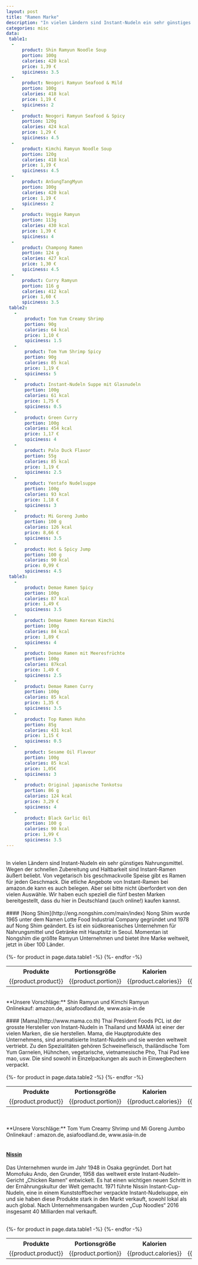 ```yaml
---
layout: post
title: "Ramen Marke"
description: "In vielen Ländern sind Instant-Nudeln ein sehr günstiges Nahrungsmittel. Wegen der schnellen Zubereitung und Haltbarkeit sind Instant-Ramen äußert beliebt. Von vegetarisch bis geschmackvolle Speise gibt es Ramen für jeden Geschmack."
categories: misc
data:
 table1:
  -
      product: Shin Ramyun Noodle Soup
      portion: 100g
      calories: 420 kcal
      price: 1,39 €
      spiciness: 3.5
  -
      product: Neogori Ramyun Seafood & Mild
      portion: 100g
      calories: 418 kcal
      price: 1,19 €
      spiciness: 2
  -
      product: Neogori Ramyun Seafood & Spicy
      portion: 120g
      calories: 424 kcal
      price: 1,29 €
      spiciness: 4.5
  -
      product: Kimchi Ramyun Noodle Soup
      portion: 120g
      calories: 418 kcal
      price: 1,19 €
      spiciness: 4.5
  -
      product: AnSungTangMyun
      portion: 100g
      calories: 420 kcal
      price: 1,19 €
      spiciness: 2
  -
      product: Veggie Ramyun
      portion: 113g
      calories: 430 kcal
      price: 1,39 €
      spiciness: 4
  -
      product: Champong Ramen
      portion: 124 g
      calories: 427 kcal
      price: 1,30 €
      spiciness: 4.5
  -
      product: Curry Ramyun
      portion: 116 g
      calories: 412 kcal
      price: 1,60 €
      spiciness: 3.5
 table2:
   -
       product: Tom Yum Creamy Shrimp
       portion: 90g
       calories: 64 kcal
       price: 1,10 €
       spiciness: 1.5
   -
       product: Tom Yum Shrimp Spicy
       portion: 90g
       calories: 85 kcal
       price: 1,19 €
       spiciness: 5
   -
       product: Instant-Nudeln Suppe mit Glasnudeln
       portion: 100g
       calories: 61 kcal
       price: 1,75 €
       spiciness: 0.5
   -
       product: Green Curry
       portion: 100g
       calories: 454 kcal
       price: 1,17 €
       spiciness: 4
   -
       product: Palo Duck Flavor
       portion: 55g
       calories: 85 kcal
       price: 1,19 €
       spiciness: 2.5
   -
       product: Yentafo Nudelsuppe
       portion: 100g
       calories: 93 kcal
       price: 1,18 €
       spiciness: 3
   -
       product: Mi Goreng Jumbo
       portion: 100 g
       calories: 126 kcal
       price: 8,66 €
       spiciness: 3.5
   -
       product: Hot & Spicy Jump
       portion: 100 g
       calories: 90 kcal
       price: 0,99 €
       spiciness: 4.5
 table3:
   -
       product: Demae Ramen Spicy
       portion: 100g
       calories: 87 kcal
       price: 1,49 €
       spiciness: 3.5
   -
       product: Demae Ramen Korean Kimchi
       portion: 100g
       calories: 84 kcal
       price: 1,89 €
       spiciness: 4
   -
       product: Demae Ramen mit Meeresfrüchte
       portion: 100g
       calories: 87kcal
       price: 1,49 €
       spiciness: 2.5
   -
       product: Demae Ramen Curry
       portion: 100g
       calories: 85 kcal
       price: 1,35 €
       spiciness: 3.5
   -
       product: Top Ramen Huhn
       portion: 85g
       calories: 431 kcal
       price: 1,15 €
       spiciness: 0.5
   -
       product: Sesame Oil Flavour
       portion: 100g
       calories: 85 kcal
       price: 1,05€
       spiciness: 3
   -
       product: Original japanische Tonkotsu
       portion: 86 g
       calories: 124 kcal
       price: 3,29 €
       spiciness: 4
   -
       product: Black Garlic Oil
       portion: 100 g
       calories: 90 kcal
       price: 1,99 €
       spiciness: 3.5    
---
```


<br />
In vielen Ländern sind Instant-Nudeln ein sehr günstiges Nahrungsmittel. Wegen der schnellen Zubereitung und Haltbarkeit sind Instant-Ramen äußert beliebt. Von vegetarisch bis geschmackvolle Speise gibt es Ramen für jeden Geschmack. Die etliche Angebote von Instant-Ramen bei amazon.de kann es auch belegen. Aber sei bitte nicht überfordert von den vielen Auswähle. Wir haben euch speziell die fünf besten Marken bereitgestellt, dass du hier in Deutschland (auch online!) kaufen kannst.
<br /><br />
#### [Nong Shim](http://eng.nongshim.com/main/index)
Nong Shim wurde 1965 unter dem Namen Lotte Food Industrial Company gegründet und 1978 auf Nong Shim geändert. Es ist ein südkoreanisches Unternehmen für Nahrungsmittel und Getränke mit Hauptsitz in Seoul. 
Momentan ist Nongshim die größte Ramyun Unternehmen und bietet ihre Marke weltweit, jetzt in über 100 Länder. 
<br /><br />
<table class="products">
  <tr>
    <th>Produkte</th>
    <th>Portionsgröße</th>
    <th>Kalorien</th>
    <th>Preis</th>
    <th>Scharf</th>
  </tr>
  {%- for product in page.data.table1 -%}
    <tr>
      <td>{{product.product}}</td>
      <td align="center">{{product.portion}}</td>
      <td align="center">{{product.calories}}</td>
      <td align="center">{{product.price}}</td>
      <td align="left"><meter low="3" high="3" max="5" value="{{product.spiciness}}"></meter></td>
    </tr>
  {%- endfor -%}
</table>
<br />
**Unsere Vorschläge:** Shin Ramyun und Kimchi Ramyun<br />
Onlinekauf: amazon.de, asiafoodland.de, www.asia-in.de<br /><br />
#### [Mama](http://www.mama.co.th)
Thai President Foods PCL ist der grosste Hersteller von Instant-Nudeln in Thailand und MAMA ist einer der vielen Marken, die sie herstellen. Mama, die Hauptprodukte des Unternehmens, sind aromatisierte Instant-Nudeln und sie werden weltweit vertriebt. Zu den Spezialitäten gehören Schweinefleisch, thailändische Tom Yum Garnelen, Hühnchen, vegetarische, vietnamesische Pho, Thai Pad kee mao, usw. Die sind sowohl in Einzelpackungen als auch in Einwegbechern verpackt. 
<br /><br />
<table class="products">
  <tr>
    <th>Produkte</th>
    <th>Portionsgröße</th>
    <th>Kalorien</th>
    <th>Preis</th>
    <th>Scharf</th>
  </tr>
  {%- for product in page.data.table2 -%}
    <tr>
      <td>{{product.product}}</td>
      <td align="center">{{product.portion}}</td>
      <td align="center">{{product.calories}}</td>
      <td align="center">{{product.price}}</td>
      <td align="left"><meter low="3" high="3" max="5" value="{{product.spiciness}}"></meter></td>
    </tr>
  {%- endfor -%}
</table>
<br /><br />
**Unsere Vorschläge:** Tom Yum Creamy Shrimp und Mi Goreng Jumbo<br />
Onlinekauf : amazon.de, asiafoodland.de, www.asia-in.de<br /><br />

#### [Nissin](http://www.nissin.com)
Das Unternehmen wurde im Jahr 1948 in Osaka gegründet. Dort hat Momofuku Ando, den Grunder, 1958 das weltweit erste Instant-Nudeln-Gericht „Chicken Ramen“ entwickelt.  Es hat einen wichtigen neuen Schritt in der Ernährungskultur der Welt gemacht. 1971 führte Nissin Instant-Cup-Nudeln, eine in einem Kunststoffbecher verpackte Instant-Nudelsuppe, ein und sie haben diese Produkte stark in den Markt verkauft, sowohl lokal als auch global. Nach Unternehmensangaben wurden „Cup Noodles“ 2016 insgesamt 40 Milliarden mal verkauft.
<br /><br />
<table class="products">
  <tr>
    <th>Produkte</th>
    <th>Portionsgröße</th>
    <th>Kalorien</th>
    <th>Preis</th>
    <th>Scharf</th>
  </tr>
  {%- for product in page.data.table1 -%}
    <tr>
      <td>{{product.product}}</td>
      <td align="center">{{product.portion}}</td>
      <td align="center">{{product.calories}}</td>
      <td align="center">{{product.price}}</td>
      <td align="left"><meter low="3" high="3" max="5" value="{{product.spiciness}}"></meter></td>
    </tr>
  {%- endfor -%}
</table>